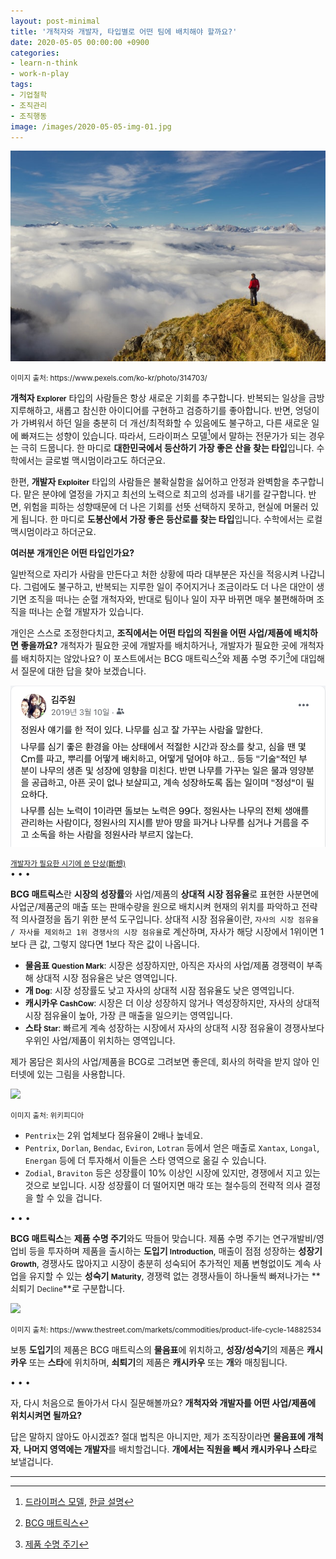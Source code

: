 ```yaml
---
layout: post-minimal
title: '개척자와 개발자, 타입별로 어떤 팀에 배치해야 할까요?'
date: 2020-05-05 00:00:00 +0900
categories:
- learn-n-think
- work-n-play
tags:
- 기업철학
- 조직관리
- 조직행동
image: /images/2020-05-05-img-01.jpg
---
```


![](/images/2020-05-05-img-01.jpg)
<div class="text-center"><small>이미지 출처: https://www.pexels.com/ko-kr/photo/314703/</small></div>

**개척자 <small>Explorer</small>** 타입의 사람들은 항상 새로운 기회를 추구합니다. 반복되는 일상을 금방 지루해하고, 새롭고 참신한 아이디어를 구현하고 검증하기를 좋아합니다.
반면, 엉덩이가 가벼워서 하던 일을 충분히 더 개선/최적화할 수 있음에도 불구하고, 다른 새로운 일에 빠져드는 성향이 있습니다. 따라서, 드라이퍼스 모델[^1]에서 말하는 전문가가 되는 경우는 극히 드뭅니다.
한 마디로 **대한민국에서 등산하기 가장 좋은 산을 찾는 타입**입니다. 수학에서는 글로벌 맥시멈이라고도 하더군요.

한편, **개발자 <small>Exploiter</small>** 타입의 사람들은 불확실함을 싫어하고 안정과 완벽함을 추구합니다. 맡은 분야에 열정을 가지고 최선의 노력으로 최고의 성과를 내기를 갈구합니다.
반면, 위험을 피하는 성향때문에 더 나은 기회를 선뜻 선택하지 못하고, 현실에 머물러 있게 됩니다.
한 마디로 **도봉산에서 가장 좋은 등산로를 찾는 타입**입니다. 수학에서는 로컬 맥시멈이라고 하더군요.

**여러분 개개인은 어떤 타입인가요?**

일반적으로 자리가 사람을 만든다고 처한 상황에 따라 대부분은 자신을 적응시켜 나갑니다. 그럼에도 불구하고, 반복되는 지루한 일이 주어지거나 조금이라도 더 나은 대안이 생기면 조직을 떠나는 순혈 개척자와, 반대로 팀이나 일이 자꾸 바뀌면 매우 불편해하며 조직을 떠나는 순혈 개발자가 있습니다. 

개인은 스스로 조정한다치고, **조직에서는 어떤 타입의 직원을 어떤 사업/제품에 배치하면 좋을까요?** 개척자가 필요한 곳에 개발자를 배치하거나, 개발자가 필요한 곳에 개척자를 배치하지는 않았나요? 이 포스트에서는 BCG 매트릭스[^2]와 제품 수명 주기[^3]에 대입해서 질문에 대한 답을 찾아 보겠습니다.

![](/images/2020-05-05-img-02.png)
<div class="text-center"><small><a href="https://www.facebook.com/juwonkimatmedotcom/posts/10205634566939661">개발자가 필요한 시기에 쓴 단상(斷想)</a></small></div>

<!--more-->
<div class="spacer">• • •</div>

**BCG 매트릭스**란 **시장의 성장률**와 사업/제품의 **상대적 시장 점유율**로 표현한 사분면에 사업군/제품군의 매출 또는 판매수량을 원으로 배치시켜 현재의 위치를 파악하고 전략적 의사결정을 돕기 위한 분석 도구입니다. 상대적 시장 점유율이란, `자사의 시장 점유율 / 자사를 제외하고 1위 경쟁사의 시장 점유율`로 계산하며, 자사가 해당 시장에서 1위이면 1보다 큰 값, 그렇지 않다면 1보다 작은 값이 나옵니다. 

- **물음표 <small>Question Mark</small>**: 시장은 성장하지만, 아직은 자사의 사업/제품 경쟁력이 부족해 상대적 시장 점유율은 낮은 영역입니다.
- **개 <small>Dog</small>**: 시장 성장률도 낮고 자사의 상대적 시잠 점유율도 낮은 영역입니다.
- **캐시카우 <small>CashCow</small>**: 시장은 더 이상 성장하지 않거나 역성장하지만, 자사의 상대적 시장 점유율이 높아, 가장 큰 매출을 일으키는 영역입니다.
- **스타 <small>Star</small>**: 빠르게 계속 성장하는 시장에서 자사의 상대적 시장 점유율이 경쟁사보다 우위인 사업/제품이 위치하는 영역입니다. 

제가 몸담은 회사의 사업/제품을 BCG로 그려보면 좋은데, 회사의 허락을 받지 않아 인터넷에 있는 그림을 사용합니다.

![](https://upload.wikimedia.org/wikipedia/commons/7/76/Folio_Plot_BCG_Matrix_Example.png)
<div class="text-center"><small>이미지 출처: 위키피디아</small></div>

- `Pentrix`는 2위 업체보다 점유율이 2배나 높네요.
- `Pentrix`, `Dorlan`, `Bendac`, `Eviron`, `Lotran` 등에서 얻은 매출로 `Xantax`, `Longal`, `Energan` 등에 더 투자해서 이들은 스타 영역으로 옮길 수 있습니다.
- `Zodial`, `Braviton` 등은 성장률이 10% 이상인 시장에 있지만, 경쟁에서 지고 있는 것으로 보입니다. 시장 성장률이 더 떨어지면 매각 또는 철수등의 전략적 의사 결정을 할 수 있을 겁니다.

<div class="spacer">• • •</div>

**BCG 매트릭스**는 **제품 수명 주기**와도 딱들어 맞습니다. 제품 수명 주기는 연구개발비/영업비 등을 투자하며 제품을 출시하는 **도입기 <small>Introduction</small>**, 매출이 점점 성장하는 **성장기 <small>Growth</small>**, 경쟁사도 많아지고 시장이 충분히 성숙되어 추가적인 제품 변형없이도 계속 사업을 유지할 수 있는 **성숙기 <small>Maturity</small>**, 경쟁력 없는 경쟁사들이 하나둘씩 빠져나가는 **쇠퇴기 <small>Decline</small>**로 구분합니다.

![](https://www.thestreet.com/.image/c_limit%2Ccs_srgb%2Cq_auto:good%2Cw_1400/MTY3NTM5NDQ4MjA0NDM3Mzkw/image-placeholder-title.webp)
<div class="text-center"><small>이미지 출처: https://www.thestreet.com/markets/commodities/product-life-cycle-14882534</small></div>

보통 **도입기**의 제품은 BCG 매트릭스의 **물음표**에 위치하고, **성장/성숙기**의 제품은 **캐시카우** 또는 **스타**에 위치하며, **쇠퇴기**의 제품은 **캐시카우** 또는 **개**와 매칭됩니다.

<div class="spacer">• • •</div>

자, 다시 처음으로 돌아가서 다시 질문해볼까요? **개척자와 개발자를 어떤 사업/제품에 위치시켜면 될까요?** 

답은 말하지 않아도 아시겠죠? 절대 법칙은 아니지만, 제가 조직장이라면 **물음표에 개척자**, **나머지 영역에는 개발자**를 배치할겁니다. **개에서는 직원을 빼서 캐시카우나 스타**로 보낼겁니다. 

---

[^1]: [드라이퍼스 모델](https://en.wikipedia.org/wiki/Dreyfus_model_of_skill_acquisition), [한글 설명](https://brunch.co.kr/@cleancode/4)
[^2]: [BCG 매트릭스](https://ko.wikipedia.org/wiki/BCG_%EB%A7%A4%ED%8A%B8%EB%A6%AD%EC%8A%A4)
[^3]: [제품 수명 주기](https://www.thestreet.com/markets/commodities/product-life-cycle-14882534)

